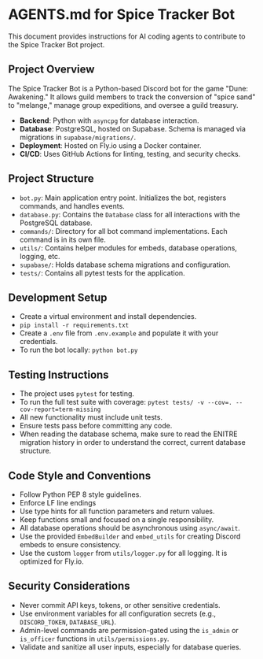 # AGENTS.md for Spice Tracker Bot

This document provides instructions for AI coding agents to contribute to the Spice Tracker Bot project.

## Project Overview

The Spice Tracker Bot is a Python-based Discord bot for the game "Dune: Awakening." It allows guild members to track the conversion of "spice sand" to "melange," manage group expeditions, and oversee a guild treasury.

- **Backend**: Python with `asyncpg` for database interaction.
- **Database**: PostgreSQL, hosted on Supabase. Schema is managed via migrations in `supabase/migrations/`.
- **Deployment**: Hosted on Fly.io using a Docker container.
- **CI/CD**: Uses GitHub Actions for linting, testing, and security checks.

## Project Structure

- `bot.py`: Main application entry point. Initializes the bot, registers commands, and handles events.
- `database.py`: Contains the `Database` class for all interactions with the PostgreSQL database.
- `commands/`: Directory for all bot command implementations. Each command is in its own file.
- `utils/`: Contains helper modules for embeds, database operations, logging, etc.
- `supabase/`: Holds database schema migrations and configuration.
- `tests/`: Contains all pytest tests for the application.

## Development Setup

- Create a virtual environment and install dependencies.
- `pip install -r requirements.txt`
- Create a `.env` file from `.env.example` and populate it with your credentials.
- To run the bot locally: `python bot.py`

## Testing Instructions

- The project uses `pytest` for testing.
- To run the full test suite with coverage: `pytest tests/ -v --cov=. --cov-report=term-missing`
- All new functionality must include unit tests.
- Ensure tests pass before committing any code.
- When reading the database schema, make sure to read the ENITRE migration history in order to understand the correct, current database structure.

## Code Style and Conventions

- Follow Python PEP 8 style guidelines.
- Enforce LF line endings
- Use type hints for all function parameters and return values.
- Keep functions small and focused on a single responsibility.
- All database operations should be asynchronous using `async/await`.
- Use the provided `EmbedBuilder` and `embed_utils` for creating Discord embeds to ensure consistency.
- Use the custom `logger` from `utils/logger.py` for all logging. It is optimized for Fly.io.

## Security Considerations

- Never commit API keys, tokens, or other sensitive credentials.
- Use environment variables for all configuration secrets (e.g., `DISCORD_TOKEN`, `DATABASE_URL`).
- Admin-level commands are permission-gated using the `is_admin` or `is_officer` functions in `utils/permissions.py`.
- Validate and sanitize all user inputs, especially for database queries.
